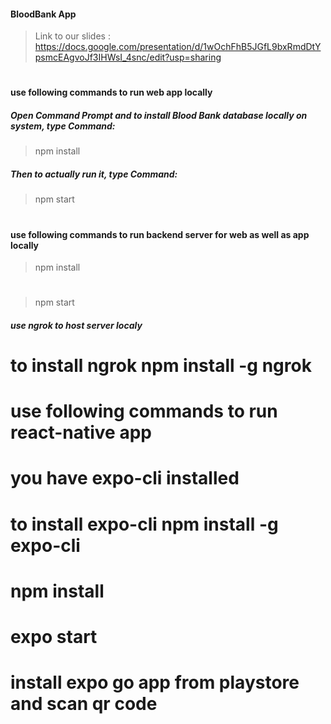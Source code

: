 #### BloodBank App

> Link to our slides : https://docs.google.com/presentation/d/1wOchFhB5JGfL9bxRmdDtYpsmcEAgvoJf3IHWsI_4snc/edit?usp=sharing

#

#### **use following commands to run web app locally**

##### Open Command Prompt and to install  Blood Bank database locally on system, type Command:
> npm install
##### Then to actually run it, type Command:
> npm start

#
#

#### **use following commands to run backend server for web as well as app locally**

> npm install
# 
> npm start 

##### use ngrok to host server localy

# to install ngrok npm install -g ngrok

#

#

#

# use following commands to run react-native app

# you have expo-cli installed

# to install expo-cli npm install -g expo-cli

# npm install

# expo start

# install expo go app from playstore and scan qr code
